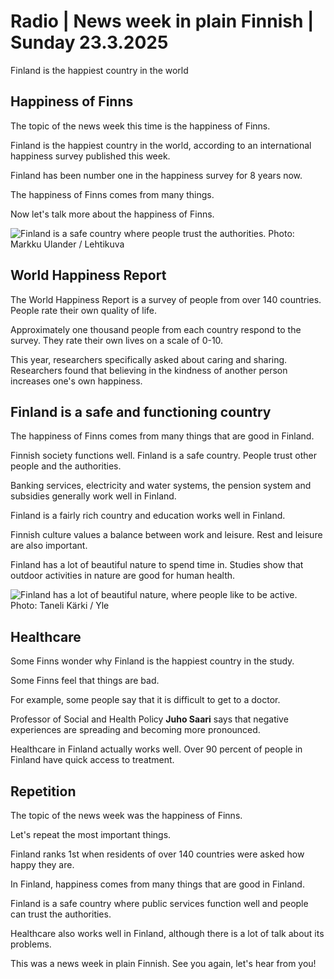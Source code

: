 # Radio \| News week in plain Finnish \| Sunday 23.3.2025

Finland is the happiest country in the world

## Happiness of Finns

The topic of the news week this time is the happiness of Finns.

Finland is the happiest country in the world, according to an international happiness survey published this week.

Finland has been number one in the happiness survey for 8 years now.

The happiness of Finns comes from many things.

Now let's talk more about the happiness of Finns.

![Finland is a safe country where people trust the authorities. Photo: Markku Ulander / Lehtikuva](https://images.cdn.yle.fi/image/upload/c_crop,h_2879,w_5119,x_0,y_106/ar_1.777777777777777,c_fill,g_faces,h_431,w_767/dpr_1.0/q_auto:eco/f_auto/fl_lossy/v1742364486/39-143754067d99efdf05f4)

## World Happiness Report

The World Happiness Report is a survey of people from over 140 countries. People rate their own quality of life.

Approximately one thousand people from each country respond to the survey. They rate their own lives on a scale of 0-10.

This year, researchers specifically asked about caring and sharing. Researchers found that believing in the kindness of another person increases one's own happiness.

## Finland is a safe and functioning country

The happiness of Finns comes from many things that are good in Finland.

Finnish society functions well. Finland is a safe country. People trust other people and the authorities.

Banking services, electricity and water systems, the pension system and subsidies generally work well in Finland.

Finland is a fairly rich country and education works well in Finland.

Finnish culture values a balance between work and leisure. Rest and leisure are also important.

Finland has a lot of beautiful nature to spend time in. Studies show that outdoor activities in nature are good for human health.

![Finland has a lot of beautiful nature, where people like to be active. Photo: Taneli Kärki / Yle](https://images.cdn.yle.fi/image/upload/c_crop,h_2268,w_4031,x_0,y_0/ar_1.777777777777777,c_fill,g_faces,h_431,w_767/dpr_1.0/q_auto:eco/f_auto/fl_lossy/v1741859766/39-143537267d2ab62e55a0)

## Healthcare

Some Finns wonder why Finland is the happiest country in the study.

Some Finns feel that things are bad.

For example, some people say that it is difficult to get to a doctor.

Professor of Social and Health Policy **Juho Saari** says that negative experiences are spreading and becoming more pronounced.

Healthcare in Finland actually works well. Over 90 percent of people in Finland have quick access to treatment.

## Repetition

The topic of the news week was the happiness of Finns.

Let's repeat the most important things.

Finland ranks 1st when residents of over 140 countries were asked how happy they are.

In Finland, happiness comes from many things that are good in Finland.

Finland is a safe country where public services function well and people can trust the authorities.

Healthcare also works well in Finland, although there is a lot of talk about its problems.

This was a news week in plain Finnish. See you again, let's hear from you!


